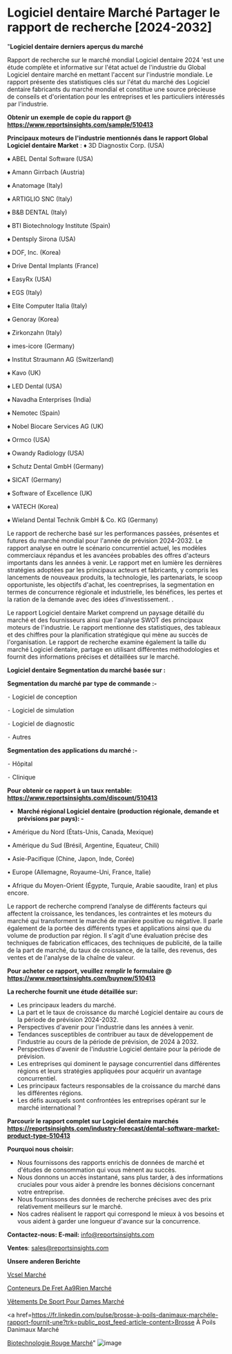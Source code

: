 # Logiciel dentaire Marché Partager le rapport de recherche [2024-2032]

"<strong>Logiciel dentaire derniers aperçus du marché</strong>

Rapport de recherche sur le marché mondial Logiciel dentaire 2024 'est une étude complète et informative sur l'état actuel de l'industrie du Global Logiciel dentaire marché en mettant l'accent sur l'industrie mondiale. Le rapport présente des statistiques clés sur l'état du marché des Logiciel dentaire fabricants du marché mondial et constitue une source précieuse de conseils et d'orientation pour les entreprises et les particuliers intéressés par l'industrie.

<strong>Obtenir un exemple de copie du rapport @ <a href=https://www.reportsinsights.com/sample/510413>https://www.reportsinsights.com/sample/510413</a></strong>

<strong>Principaux moteurs de l'industrie mentionnés dans le rapport Global Logiciel dentaire Market</strong> :
♦ 3D Diagnostix Corp. (USA)

♦ ABEL Dental Software (USA)

♦ Amann Girrbach (Austria)

♦ Anatomage (Italy)

♦ ARTIGLIO SNC (Italy)

♦ B&B DENTAL (Italy)

♦ BTI Biotechnology Institute (Spain)

♦ Dentsply Sirona (USA)

♦ DOF, Inc. (Korea)

♦ Drive Dental Implants (France)

♦ EasyRx (USA)

♦ EGS (Italy)

♦ Elite Computer Italia (Italy)

♦ Genoray (Korea)

♦ Zirkonzahn (Italy)

♦ imes-icore (Germany)

♦ Institut Straumann AG (Switzerland)

♦ Kavo (UK)

♦ LED Dental (USA)

♦ Navadha Enterprises (India)

♦ Nemotec (Spain)

♦ Nobel Biocare Services AG (UK)

♦ Ormco (USA)

♦ Owandy Radiology (USA)

♦ Schutz Dental GmbH (Germany)

♦ SICAT (Germany)

♦ Software of Excellence (UK)

♦ VATECH (Korea)

♦ Wieland Dental  Technik GmbH & Co. KG (Germany)

Le rapport de recherche basé sur les performances passées, présentes et futures du marché mondial pour l'année de prévision 2024-2032. Le rapport analyse en outre le scénario concurrentiel actuel, les modèles commerciaux répandus et les avancées probables des offres d'acteurs importants dans les années à venir. Le rapport met en lumière les dernières stratégies adoptées par les principaux acteurs et fabricants, y compris les lancements de nouveaux produits, la technologie, les partenariats, le scoop opportuniste, les objectifs d'achat, les coentreprises, la segmentation en termes de concurrence régionale et industrielle, les bénéfices, les pertes et la ration de la demande avec des idées d'investissement. .

Le rapport Logiciel dentaire Market comprend un paysage détaillé du marché et des fournisseurs ainsi que l'analyse SWOT des principaux moteurs de l'industrie. Le rapport mentionne des statistiques, des tableaux et des chiffres pour la planification stratégique qui mène au succès de l'organisation. Le rapport de recherche examine également la taille du marché Logiciel dentaire, partage en utilisant différentes méthodologies et fournit des informations précises et détaillées sur le marché.

<strong>Logiciel dentaire Segmentation du marché basée sur :</strong>

<strong>Segmentation du marché par type de commande :-</strong>

⁃ Logiciel de conception

⁃ Logiciel de simulation

⁃ Logiciel de diagnostic

⁃ Autres

<strong>Segmentation des applications du marché :-</strong>

⁃ Hôpital

⁃ Clinique

<strong>Pour obtenir ce rapport à un taux rentable: <a href=https://www.reportsinsights.com/discount/510413>https://www.reportsinsights.com/discount/510413</a></strong>
<ul>
  <li><strong>Marché régional Logiciel dentaire (production régionale, demande et prévisions par pays): -</strong></li>
</ul>
• Amérique du Nord (États-Unis, Canada, Mexique)

• Amérique du Sud (Brésil, Argentine, Equateur, Chili)

• Asie-Pacifique (Chine, Japon, Inde, Corée)

• Europe (Allemagne, Royaume-Uni, France, Italie)

• Afrique du Moyen-Orient (Égypte, Turquie, Arabie saoudite, Iran) et plus encore.

Le rapport de recherche comprend l’analyse de différents facteurs qui affectent la croissance, les tendances, les contraintes et les moteurs du marché qui transforment le marché de manière positive ou négative. Il parle également de la portée des différents types et applications ainsi que du volume de production par région. Il s'agit d'une évaluation précise des techniques de fabrication efficaces, des techniques de publicité, de la taille de la part de marché, du taux de croissance, de la taille, des revenus, des ventes et de l'analyse de la chaîne de valeur.

<strong>Pour acheter ce rapport, veuillez remplir le formulaire @   <a href=https://www.reportsinsights.com/buynow/510413>https://www.reportsinsights.com/buynow/510413</a></strong>

<strong>La recherche fournit une étude détaillée sur:</strong>
<ul>
  <li>Les principaux leaders du marché.</li>
  <li>La part et le taux de croissance du marché Logiciel dentaire au cours de la période de prévision 2024-2032.</li>
  <li>Perspectives d'avenir pour l'industrie dans les années à venir.</li>
  <li>Tendances susceptibles de contribuer au taux de développement de l'industrie au cours de la période de prévision, de 2024 à 2032.</li>
  <li>Perspectives d'avenir de l'industrie Logiciel dentaire pour la période de prévision.</li>
  <li>Les entreprises qui dominent le paysage concurrentiel dans différentes régions et leurs stratégies appliquées pour acquérir un avantage concurrentiel.</li>
  <li>Les principaux facteurs responsables de la croissance du marché dans les différentes régions.</li>
  <li>Les défis auxquels sont confrontées les entreprises opérant sur le marché international ?</li>
</ul>

<strong>Parcourir le rapport complet sur Logiciel dentaire marchés <a href=https://reportsinsights.com/industry-forecast/dental-software-market-product-type-510413>https://reportsinsights.com/industry-forecast/dental-software-market-product-type-510413</a></strong>

<strong>Pourquoi nous choisir:</strong>
<ul>
  <li>Nous fournissons des rapports enrichis de données de marché et d'études de consommation qui vous mènent au succès.</li>
  <li>Nous donnons un accès instantané, sans plus tarder, à des informations cruciales pour vous aider à prendre les bonnes décisions concernant votre entreprise.</li>
  <li>Nous fournissons des données de recherche précises avec des prix relativement meilleurs sur le marché.</li>
  <li>Nos cadres réalisent le rapport qui correspond le mieux à vos besoins et vous aident à garder une longueur d'avance sur la concurrence.</li>
</ul>
<strong>Contactez-nous:
</strong><strong>E-mail:</strong> <a href=mailto:info@reportsinsights.com>info@reportsinsights.com</a>

<strong>Ventes</strong>: <a href=mailto:sales@reportsinsights.com>sales@reportsinsights.com</a>

<strong>Unsere anderen Berichte</strong>

<a href=https://www.linkedin.com/pulse/vcsel-march%C3%A9-acc%C3%A9l%C3%A9ration-de-la-croissance-zoomf/>Vcsel Marché</a>

<a href=https://www.linkedin.com/pulse/conteneurs-de-fret-a%C3%A9rien-march%C3%A9-2024-part-croissance-wfewc/>Conteneurs De Fret Aa9Rien Marché</a>

<a href=https://www.linkedin.com/pulse/vêtements-de-sport-pour-dames-marchétaille-globale-r7j6c/>Vêtements De Sport Pour Dames Marché</a>

<a href=https://fr.linkedin.com/pulse/brosse-à-poils-danimaux-marchéle-rapport-fournit-une?trk=public_post_feed-article-content>Brosse À Poils Danimaux Marché</a>

<a href=https://www.linkedin.com/pulse/biotechnologie-rouge-march%C3%A9informations-um8vf/>Biotechnologie Rouge Marché</a>"
![image](https://github.com/daminid12/RItrends/assets/158430485/e3c06c13-407e-470c-bd3c-ca429bce2119)
